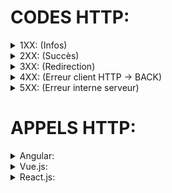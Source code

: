 # CODES HTTP:

<details><summary>1XX: (Infos)</summary>
	<ul>
		<li>Infos ! </li>
	</ul>
</details>
<details><summary>2XX: (Succès)</summary>	
	<ul>
		<li>200 - Succès de la requête</li>
		<li>201 - Ressource créée</li>
		<li>204 - Pas de contenu</li>
	</ul>
</details>
<details><summary>3XX: (Redirection)</summary>
	<ul>
		<li>300 - Plusieurs choix de ressources</li>
		<li>301 - Redirection permanente </li>
		<li>302 - Redirection temporaire </li>
	</ul>
</details>
<details><summary>4XX: (Erreur client HTTP -> BACK)</summary>
	<ul>
		<li>400 - Bad request</li>
		<li>401 - Utilisateur non authentifié</li>
		<li>403 - Accès refusé</li>
		<li>404 - Page non trouvée</li>
		<li>405 - Methode non authorisée</li>
	</ul>
</details>
<details><summary>5XX: (Erreur interne serveur)</summary>
	<ul>
		<li>501 - Non implémenté</li>
		<li>502 - Bad gateway</li>
		<li>503 - Service indisponible</li>
		<li>504 - Timeout</li>
	</ul>
</details>

# APPELS HTTP: 
<details><summary>Angular: </summary>

	```
	HttpClient: + verbe.
	```
	
	Les méthodes retournent un observable auquel il faut s'abonner pour déclencher le traitement.
</details>
<details><summary>Vue.js: </summary>
	app.get('route', (req, res) => { 
			// Traitement avec res
		});
</details>
<details><summary>React.js: </summary>
	Axios.get('URL').then((res) => {
		    // Traitement avec res
		});
</details>

